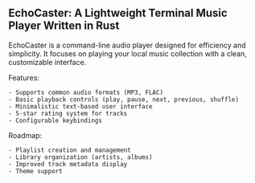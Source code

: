 ## EchoCaster: A Lightweight Terminal Music Player Written in Rust

EchoCaster is a command-line audio player designed for efficiency and simplicity.  It focuses on playing your local music collection with a clean, customizable interface.

Features:

    - Supports common audio formats (MP3, FLAC)
    - Basic playback controls (play, pause, next, previous, shuffle)
    - Minimalistic text-based user interface
    - 5-star rating system for tracks
    - Configurable keybindings

Roadmap:

    - Playlist creation and management
    - Library organization (artists, albums)
    - Improved track metadata display
    - Theme support
